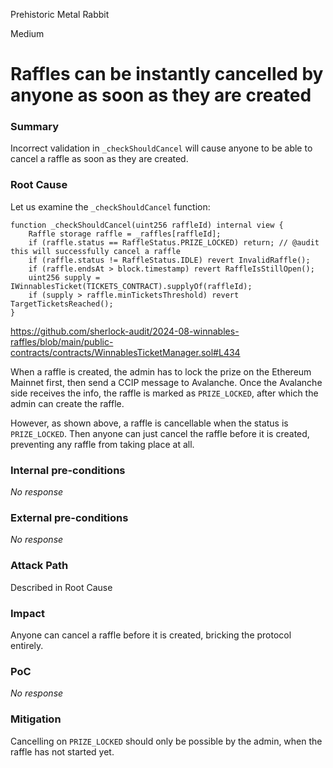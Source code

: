 Prehistoric Metal Rabbit

Medium

# Raffles can be instantly cancelled by anyone as soon as they are created

### Summary

Incorrect validation in `_checkShouldCancel` will cause anyone to be able to cancel a raffle as soon as they are created.

### Root Cause

Let us examine the `_checkShouldCancel` function:

```solidity
function _checkShouldCancel(uint256 raffleId) internal view {
    Raffle storage raffle = _raffles[raffleId];
    if (raffle.status == RaffleStatus.PRIZE_LOCKED) return; // @audit this will successfully cancel a raffle
    if (raffle.status != RaffleStatus.IDLE) revert InvalidRaffle();
    if (raffle.endsAt > block.timestamp) revert RaffleIsStillOpen();
    uint256 supply = IWinnablesTicket(TICKETS_CONTRACT).supplyOf(raffleId);
    if (supply > raffle.minTicketsThreshold) revert TargetTicketsReached();
}
```

https://github.com/sherlock-audit/2024-08-winnables-raffles/blob/main/public-contracts/contracts/WinnablesTicketManager.sol#L434

When a raffle is created, the admin has to lock the prize on the Ethereum Mainnet first, then send a CCIP message to Avalanche. Once the Avalanche side receives the info, the raffle is marked as `PRIZE_LOCKED`, after which the admin can create the raffle.

However, as shown above, a raffle is cancellable when the status is `PRIZE_LOCKED`. Then anyone can just cancel the raffle before it is created, preventing any raffle from taking place at all.

### Internal pre-conditions

_No response_

### External pre-conditions

_No response_

### Attack Path

Described in Root Cause

### Impact

Anyone can cancel a raffle before it is created, bricking the protocol entirely.

### PoC

_No response_

### Mitigation

Cancelling on `PRIZE_LOCKED` should only be possible by the admin, when the raffle has not started yet.
